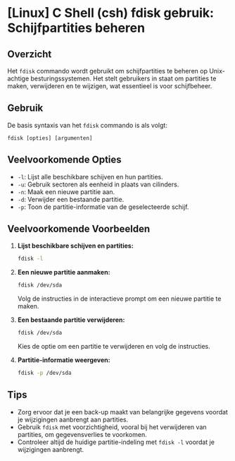 # [Linux] C Shell (csh) fdisk gebruik: Schijfpartities beheren

## Overzicht
Het `fdisk` commando wordt gebruikt om schijfpartities te beheren op Unix-achtige besturingssystemen. Het stelt gebruikers in staat om partities te maken, verwijderen en te wijzigen, wat essentieel is voor schijfbeheer.

## Gebruik
De basis syntaxis van het `fdisk` commando is als volgt:

```
fdisk [opties] [argumenten]
```

## Veelvoorkomende Opties
- `-l`: Lijst alle beschikbare schijven en hun partities.
- `-u`: Gebruik sectoren als eenheid in plaats van cilinders.
- `-n`: Maak een nieuwe partitie aan.
- `-d`: Verwijder een bestaande partitie.
- `-p`: Toon de partitie-informatie van de geselecteerde schijf.

## Veelvoorkomende Voorbeelden
1. **Lijst beschikbare schijven en partities:**
   ```bash
   fdisk -l
   ```

2. **Een nieuwe partitie aanmaken:**
   ```bash
   fdisk /dev/sda
   ```
   Volg de instructies in de interactieve prompt om een nieuwe partitie te maken.

3. **Een bestaande partitie verwijderen:**
   ```bash
   fdisk /dev/sda
   ```
   Kies de optie om een partitie te verwijderen en volg de instructies.

4. **Partitie-informatie weergeven:**
   ```bash
   fdisk -p /dev/sda
   ```

## Tips
- Zorg ervoor dat je een back-up maakt van belangrijke gegevens voordat je wijzigingen aanbrengt aan partities.
- Gebruik `fdisk` met voorzichtigheid, vooral bij het verwijderen van partities, om gegevensverlies te voorkomen.
- Controleer altijd de huidige partitie-indeling met `fdisk -l` voordat je wijzigingen aanbrengt.